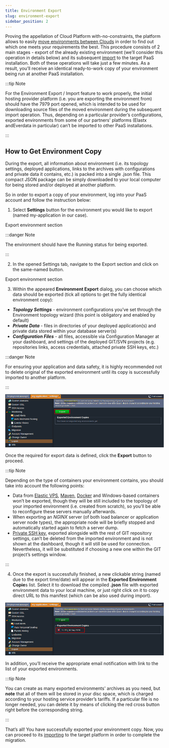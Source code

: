 ```yaml
---
title: Environment Export
slug: environment-export
sidebar_position: 2
---
```


Proving the appellation of Cloud Platform with-no-constraints, the platform allows to easily [move environments between Clouds](/environment-management/environment-export-and-import/app-migration-between-clouds) in order to find out which one meets your requirements the best. This procedure consists of 2 main stages - export of the already existing environment (we’ll consider this operation in details below) and its subsequent [import](/environment-management/environment-export-and-import/environment-import) to the target PaaS installation. Both of these operations will take just a few minutes. As a result, you’ll receive an identical ready-to-work copy of your environment being run at another PaaS installation.

:::tip Note

For the Environment Export / Import feature to work properly, the initial hosting provider platform (i.e. you are exporting the environment from) should have the 7979 port opened, which is intended to be used for downloading source files of the moved environment during the subsequent import operation. Thus, depending on a particular provider’s configurations, exported environments from some of our partners' platforms (Elastx andEverdata in particular) can’t be imported to other PaaS installations.

:::

## How to Get Environment Copy

During the export, all information about environment (i.e. its topology settings, deployed applications, links to the archives with configurations and private data it contains, etc.) is packed into a single .json file. This compact JSON package can be simply downloaded to your local computer for being stored and/or deployed at another platform.

So in order to export a copy of your environment, log into your PaaS account and follow the instruction below:

1. Select **Settings** button for the environment you would like to export (named my-application in our case).

Export environment section

:::danger Note

The environment should have the Running status for being exported.

:::

2. In the opened Settings tab, navigate to the Export section and click on the same-named button.

Export environment section

3. Within the appeared **Environment Export** dialog, you can choose which data should be exported (tick all options to get the fully identical environment copy):

- **_Topology Settings_** - environment configurations you’ve set through the Environment topology wizard (this point is obligatory and enabled by default)
- **_Private Data_** - files in directories of your deployed application(s) and private data stored within your database server(s)
- **_Configuration Files_** - all files, accessible via Configuration Manager at your dashboard, and settings of the deployed GIT/SVN projects (e.g. repositories links, access credentials, attached private SSH keys, etc.)

:::danger Note

For ensuring your application and data safety, it is highly recommended not to delete original of the exported environment until its copy is successfully imported to another platform.

:::

![Locale Dropdown](./img/EnvironmentExport/2.png)

Once the required for export data is defined, click the **Export** button to proceed.

:::tip Note

Depending on the type of containers your environment contains, you should take into account the following points:

- Data from [Elastic VPS](/elastic-vps/elastic-vps-overview/general-information), [Maven](/java/build-node/java-vcs-deployment-with-maven), [Docker](/container/container-types) and Windows-based containers won’t be exported, though they will be still included to the topology of your imported environment (i.e. created from scratch), so you’ll be able to reconfigure these servers manually afterwards.
- When exporting an _NGINX_ server (of both load balancer or application server node types), the appropriate node will be briefly stopped and automatically started again to fetch a server dump.
- [Private SSH key](/deployment/ssh-access-to-git-repository), exported alongside with the rest of GIT repository settings, can’t be deleted from the imported environment and is not shown at the dashboard, though it will still be used for connection. Nevertheless, it will be substituted if choosing a new one within the GIT project’s settings window.

:::

4. Once the export is successfully finished, a new clickable string (named due to the export time/date) will appear in the **Exported Environment Copie**s list. Select it to download the compiled **.json** file with exported environment data to your local machine, or just right click on it to copy direct URL to this manifest (which can be also used during import).

![Locale Dropdown](./img/EnvironmentExport/4.png)

In addition, you’ll receive the appropriate email notification with link to the list of your exported environments.

:::tip Note

You can create as many exported environments' archives as you need, but **note** that all of them will be stored in your disc space, which is charged according to your hosting service provider’s tariffs. If a particular file is no longer needed, you can delete it by means of clicking the red cross button right before the corresponding string.

:::

That’s all! You have successfully exported your environment copy. Now, you can proceed to its [importing](/environment-management/environment-export-and-import/environment-import) to the target platform in order to complete the migration.

